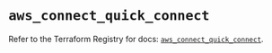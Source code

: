 # `aws_connect_quick_connect`

Refer to the Terraform Registry for docs: [`aws_connect_quick_connect`](https://registry.terraform.io/providers/hashicorp/aws/5.41.0/docs/resources/connect_quick_connect).
